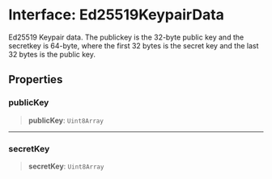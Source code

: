 # Interface: Ed25519KeypairData

Ed25519 Keypair data. The publickey is the 32-byte public key and
the secretkey is 64-byte, where the first 32 bytes is the secret
key and the last 32 bytes is the public key.

## Properties

### publicKey

> **publicKey**: `Uint8Array`

***

### secretKey

> **secretKey**: `Uint8Array`
